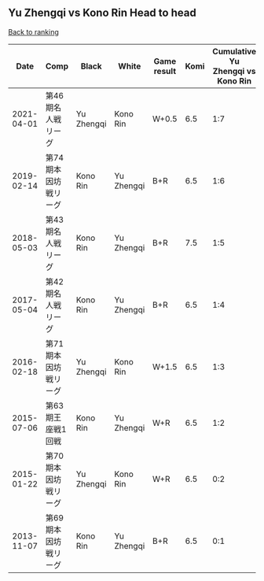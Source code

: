 ## Yu Zhengqi vs Kono Rin Head to head

[Back to ranking](../../index.md)




| **Date** | **Comp** | **Black** | **White** | **Game result** | **Komi** | **Cumulative Yu Zhengqi vs Kono Rin** | **Yu Zhengqi streak** | **Kono Rin streak** | 
| --- | --- | --- | --- | --- | --- | --- | --- | --- |
| 2021-04-01 | 第46期名人戦リーグ | Yu Zhengqi | Kono Rin | W+0.5 | 6.5 | 1:7 | 0 | 5 | 
| 2019-02-14 | 第74期本因坊戦リーグ | Kono Rin | Yu Zhengqi | B+R | 6.5 | 1:6 | 0 | 4 | 
| 2018-05-03 | 第43期名人戦リーグ | Kono Rin | Yu Zhengqi | B+R | 7.5 | 1:5 | 0 | 3 | 
| 2017-05-04 | 第42期名人戦リーグ | Kono Rin | Yu Zhengqi | B+R | 6.5 | 1:4 | 0 | 2 | 
| 2016-02-18 | 第71期本因坊戦リーグ | Yu Zhengqi | Kono Rin | W+1.5 | 6.5 | 1:3 | 0 | 1 | 
| 2015-07-06 | 第63期王座戦1回戦 | Kono Rin | Yu Zhengqi | W+R | 6.5 | 1:2 | 1 | 0 | 
| 2015-01-22 | 第70期本因坊戦リーグ | Yu Zhengqi | Kono Rin | W+R | 6.5 | 0:2 | 0 | 2 | 
| 2013-11-07 | 第69期本因坊戦リーグ | Kono Rin | Yu Zhengqi | B+R | 6.5 | 0:1 | 0 | 1 |




